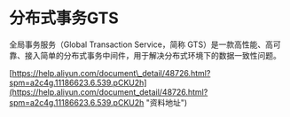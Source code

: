 # 分布式事务GTS

全局事务服务（Global Transaction Service，简称 GTS）是一款高性能、高可靠、接入简单的分布式事务中间件，用于解决分布式环境下的数据一致性问题。

[https://help.aliyun.com/document\_detail/48726.html?spm=a2c4g.11186623.6.539.pCKU2h](https://help.aliyun.com/document_detail/48726.html?spm=a2c4g.11186623.6.539.pCKU2h "资料地址")


